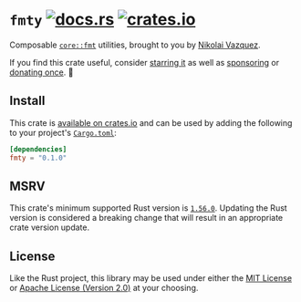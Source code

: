 # `fmty` [![docs.rs](https://img.shields.io/crates/v/fmty.svg?label=docs.rs&color=blue)](https://docs.rs/fmty) [![crates.io](https://img.shields.io/crates/d/fmty.svg)](https://crates.io/crates/fmty)

Composable [`core::fmt`](https://doc.rust-lang.org/core/fmt/) utilities, brought
to you by [Nikolai Vazquez](https://hachyderm.io/@nikolai).

If you find this crate useful, consider
[starring it](https://github.com/nvzqz/fmty) as well as
[sponsoring](https://github.com/sponsors/nvzqz) or
[donating once](https://paypal.me/nvzqz). 💖

## Install

This crate is [available on crates.io](https://crates.io/crates/fmty) and can be
used by adding the following to your project's [`Cargo.toml`](https://doc.rust-lang.org/cargo/reference/manifest.html):

```toml
[dependencies]
fmty = "0.1.0"
```

## MSRV

This crate's minimum supported Rust version is [`1.56.0`](https://github.com/rust-lang/rust/blob/master/RELEASES.md#version-1560-2021-10-21).
Updating the Rust version is considered a breaking change that will result in an
appropriate crate version update.

## License

Like the Rust project, this library may be used under either the
[MIT License](https://github.com/nvzqz/fmty/blob/main/LICENSE-MIT) or
[Apache License (Version 2.0)](https://github.com/nvzqz/fmty/blob/main/LICENSE-APACHE)
at your choosing.
